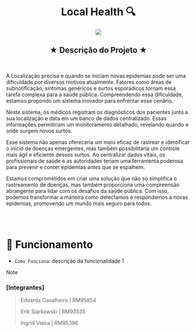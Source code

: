 
<h1 align="center">Local Health 🔍</h1>

 <p align="center">
<img loading="lazy" src="https://img.shields.io/badge/status%3A-conclu%C3%ADdo-green"/>
</p>

<h2 align="center">★ Descrição do Projeto ★</h2>
<br>

<p> A Localização precisa e quando se iniciam novas epidemias pode ser uma dificuldade por diversos motivos atualmente. Fatores como áreas de subnotificação, sintomas genéricos e surtos esporádicos tornam essa tarefa complexa para a saúde pública. Compreendendo essa dificuldade, estamos propondo um sistema inovador para enfrentar esse cenário. </p>
<p> Neste sistema, os médicos registram os diagnósticos dos pacientes junto a sua localização e data em um banco de dados centralizado. Essas informações permitiriam um monitoramento detalhado, revelando quando e onde surgem novos surtos.</p>
<p> Esse sistema não apenas ofereceria um meio eficaz de rastrear e identificar o início de doenças emergentes, mas também possibilitaria um controle mais ágil e eficiente desses surtos. Ao centralizar dados vitais, os profissionais de saúde e as autoridades teriam uma ferramenta poderosa para prevenir e conter epidemias antes que se espalhem.</p>
<p> Estamos comprometidos em criar uma solução que não só simplifica o rastreamento de doenças, mas também proporciona uma compreensão abrangente para lidar com os desafios da saúde pública. Com isso, podemos transformar a maneira como detectamos e respondemos a novas epidemias, promovendo um mundo mais seguro para todos.</p>
<br>
<br>

 # :hammer: Funcionamento

- `Como Funciona`: descrição da funcionalidade 1
  
> [!NOTE]


### [Integrantes]

> Eduarda Cavalheiro | RM95854
> 
> Erik Siarkowski | RM93535
> 
> Ingrid Vieira | RM95396
